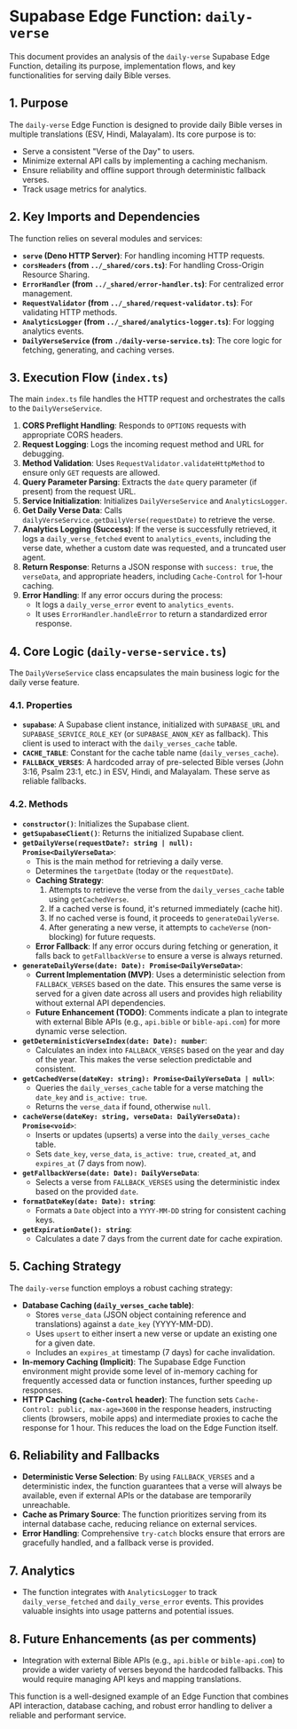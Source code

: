 # Supabase Edge Function: `daily-verse`

This document provides an analysis of the `daily-verse` Supabase Edge Function, detailing its purpose, implementation flows, and key functionalities for serving daily Bible verses.

## 1. Purpose

The `daily-verse` Edge Function is designed to provide daily Bible verses in multiple translations (ESV, Hindi, Malayalam). Its core purpose is to:

-   Serve a consistent "Verse of the Day" to users.
-   Minimize external API calls by implementing a caching mechanism.
-   Ensure reliability and offline support through deterministic fallback verses.
-   Track usage metrics for analytics.

## 2. Key Imports and Dependencies

The function relies on several modules and services:

-   **`serve` (Deno HTTP Server)**: For handling incoming HTTP requests.
-   **`corsHeaders` (from `../_shared/cors.ts`)**: For handling Cross-Origin Resource Sharing.
-   **`ErrorHandler` (from `../_shared/error-handler.ts`)**: For centralized error management.
-   **`RequestValidator` (from `../_shared/request-validator.ts`)**: For validating HTTP methods.
-   **`AnalyticsLogger` (from `../_shared/analytics-logger.ts`)**: For logging analytics events.
-   **`DailyVerseService` (from `./daily-verse-service.ts`)**: The core logic for fetching, generating, and caching verses.

## 3. Execution Flow (`index.ts`)

The main `index.ts` file handles the HTTP request and orchestrates the calls to the `DailyVerseService`.

1.  **CORS Preflight Handling**: Responds to `OPTIONS` requests with appropriate CORS headers.
2.  **Request Logging**: Logs the incoming request method and URL for debugging.
3.  **Method Validation**: Uses `RequestValidator.validateHttpMethod` to ensure only `GET` requests are allowed.
4.  **Query Parameter Parsing**: Extracts the `date` query parameter (if present) from the request URL.
5.  **Service Initialization**: Initializes `DailyVerseService` and `AnalyticsLogger`.
6.  **Get Daily Verse Data**: Calls `dailyVerseService.getDailyVerse(requestDate)` to retrieve the verse.
7.  **Analytics Logging (Success)**: If the verse is successfully retrieved, it logs a `daily_verse_fetched` event to `analytics_events`, including the verse date, whether a custom date was requested, and a truncated user agent.
8.  **Return Response**: Returns a JSON response with `success: true`, the `verseData`, and appropriate headers, including `Cache-Control` for 1-hour caching.
9.  **Error Handling**: If any error occurs during the process:
    *   It logs a `daily_verse_error` event to `analytics_events`.
    *   It uses `ErrorHandler.handleError` to return a standardized error response.

## 4. Core Logic (`daily-verse-service.ts`)

The `DailyVerseService` class encapsulates the main business logic for the daily verse feature.

### 4.1. Properties

-   **`supabase`**: A Supabase client instance, initialized with `SUPABASE_URL` and `SUPABASE_SERVICE_ROLE_KEY` (or `SUPABASE_ANON_KEY` as fallback). This client is used to interact with the `daily_verses_cache` table.
-   **`CACHE_TABLE`**: Constant for the cache table name (`daily_verses_cache`).
-   **`FALLBACK_VERSES`**: A hardcoded array of pre-selected Bible verses (John 3:16, Psalm 23:1, etc.) in ESV, Hindi, and Malayalam. These serve as reliable fallbacks.

### 4.2. Methods

-   **`constructor()`**: Initializes the Supabase client.
-   **`getSupabaseClient()`**: Returns the initialized Supabase client.
-   **`getDailyVerse(requestDate?: string | null): Promise<DailyVerseData>`**:
    *   This is the main method for retrieving a daily verse.
    *   Determines the `targetDate` (today or the `requestDate`).
    *   **Caching Strategy**:
        1.  Attempts to retrieve the verse from the `daily_verses_cache` table using `getCachedVerse`.
        2.  If a cached verse is found, it's returned immediately (cache hit).
        3.  If no cached verse is found, it proceeds to `generateDailyVerse`.
        4.  After generating a new verse, it attempts to `cacheVerse` (non-blocking) for future requests.
    *   **Error Fallback**: If any error occurs during fetching or generation, it falls back to `getFallbackVerse` to ensure a verse is always returned.
-   **`generateDailyVerse(date: Date): Promise<DailyVerseData>`**:
    *   **Current Implementation (MVP)**: Uses a deterministic selection from `FALLBACK_VERSES` based on the date. This ensures the same verse is served for a given date across all users and provides high reliability without external API dependencies.
    *   **Future Enhancement (TODO)**: Comments indicate a plan to integrate with external Bible APIs (e.g., `api.bible` or `bible-api.com`) for more dynamic verse selection.
-   **`getDeterministicVerseIndex(date: Date): number`**:
    *   Calculates an index into `FALLBACK_VERSES` based on the year and day of the year. This makes the verse selection predictable and consistent.
-   **`getCachedVerse(dateKey: string): Promise<DailyVerseData | null>`**:
    *   Queries the `daily_verses_cache` table for a verse matching the `date_key` and `is_active: true`.
    *   Returns the `verse_data` if found, otherwise `null`.
-   **`cacheVerse(dateKey: string, verseData: DailyVerseData): Promise<void>`**:
    *   Inserts or updates (upserts) a verse into the `daily_verses_cache` table.
    *   Sets `date_key`, `verse_data`, `is_active: true`, `created_at`, and `expires_at` (7 days from now).
-   **`getFallbackVerse(date: Date): DailyVerseData`**:
    *   Selects a verse from `FALLBACK_VERSES` using the deterministic index based on the provided `date`.
-   **`formatDateKey(date: Date): string`**:
    *   Formats a `Date` object into a `YYYY-MM-DD` string for consistent caching keys.
-   **`getExpirationDate(): string`**:
    *   Calculates a date 7 days from the current date for cache expiration.

## 5. Caching Strategy

The `daily-verse` function employs a robust caching strategy:

-   **Database Caching (`daily_verses_cache` table)**:
    *   Stores `verse_data` (JSON object containing reference and translations) against a `date_key` (YYYY-MM-DD).
    *   Uses `upsert` to either insert a new verse or update an existing one for a given date.
    *   Includes an `expires_at` timestamp (7 days) for cache invalidation.
-   **In-memory Caching (Implicit)**: The Supabase Edge Function environment might provide some level of in-memory caching for frequently accessed data or function instances, further speeding up responses.
-   **HTTP Caching (`Cache-Control` header)**: The function sets `Cache-Control: public, max-age=3600` in the response headers, instructing clients (browsers, mobile apps) and intermediate proxies to cache the response for 1 hour. This reduces the load on the Edge Function itself.

## 6. Reliability and Fallbacks

-   **Deterministic Verse Selection**: By using `FALLBACK_VERSES` and a deterministic index, the function guarantees that a verse will always be available, even if external APIs or the database are temporarily unreachable.
-   **Cache as Primary Source**: The function prioritizes serving from its internal database cache, reducing reliance on external services.
-   **Error Handling**: Comprehensive `try-catch` blocks ensure that errors are gracefully handled, and a fallback verse is provided.

## 7. Analytics

-   The function integrates with `AnalyticsLogger` to track `daily_verse_fetched` and `daily_verse_error` events. This provides valuable insights into usage patterns and potential issues.

## 8. Future Enhancements (as per comments)

-   Integration with external Bible APIs (e.g., `api.bible` or `bible-api.com`) to provide a wider variety of verses beyond the hardcoded fallbacks. This would require managing API keys and mapping translations.

This function is a well-designed example of an Edge Function that combines API interaction, database caching, and robust error handling to deliver a reliable and performant service.
